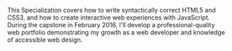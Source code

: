 This Specialization covers how to write syntactically correct HTML5 and CSS3, and how to create interactive web experiences with JavaScript. During the capstone in February 2016, I'll
develop a professional-quality web portfolio demonstrating my growth as a web developer and knowledge of accessible web design. 